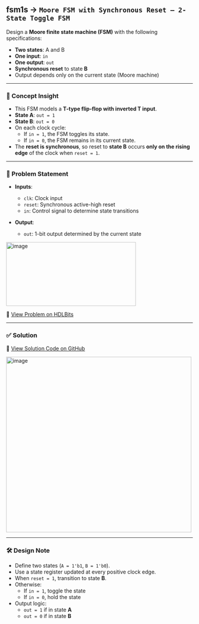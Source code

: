 ## fsm1s → `Moore FSM with Synchronous Reset – 2-State Toggle FSM`

Design a **Moore finite state machine (FSM)** with the following specifications:
- **Two states**: A and B
- **One input**: `in`
- **One output**: `out`
- **Synchronous reset** to state **B**
- Output depends only on the current state (Moore machine)

---

### 🧠 Concept Insight

- This FSM models a **T-type flip-flop with inverted T input**.
- **State A**: `out = 1`
- **State B**: `out = 0`
- On each clock cycle:
  - If `in = 1`, the FSM toggles its state.
  - If `in = 0`, the FSM remains in its current state.
- The **reset is synchronous**, so reset to **state B** occurs **only on the rising edge** of the clock when `reset = 1`.

---

### 📘 Problem Statement

- **Inputs**:
  - `clk`: Clock input
  - `reset`: Synchronous active-high reset
  - `in`: Control signal to determine state transitions

- **Output**:
  - `out`: 1-bit output determined by the current state

<img width="350" height="172" alt="image" src="https://github.com/user-attachments/assets/7afa0c3d-a3b5-48fc-b64a-7ab4b796b9be" />

🔗 [View Problem on HDLBits](https://hdlbits.01xz.net/wiki/Fsm1s)

---

### ✅ Solution  
📄 [View Solution Code on GitHub](https://github.com/EswarAdithya011/HDLBits/blob/main/Problem%20Sets/7.%20Sequential%20Logic/fsm1s.v)

<img width="500" height="473" alt="image" src="https://github.com/user-attachments/assets/1ac0e52a-d448-41a7-9022-410e48e54e4c" />

---

### 🛠 Design Note

- Define two states (`A = 1'b1`, `B = 1'b0`).
- Use a state register updated at every positive clock edge.
- When `reset = 1`, transition to state **B**.
- Otherwise:
  - If `in = 1`, toggle the state
  - If `in = 0`, hold the state
- Output logic:
  - `out = 1` if in state **A**
  - `out = 0` if in state **B**
